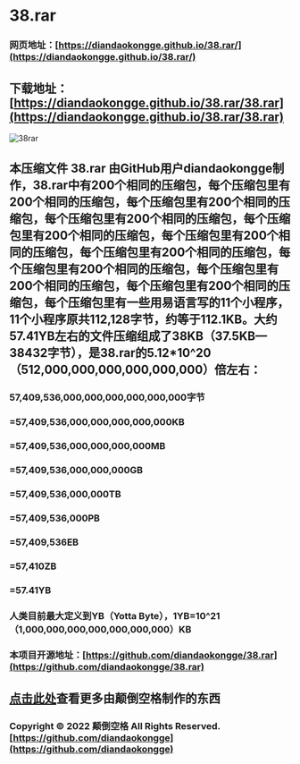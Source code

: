 # 38.rar

### 网页地址：[https://diandaokongge.github.io/38.rar/](https://diandaokongge.github.io/38.rar/)
## 下载地址：[https://diandaokongge.github.io/38.rar/38.rar](https://diandaokongge.github.io/38.rar/38.rar)

![38rar](https://user-images.githubusercontent.com/94299076/164447509-c8c7eea7-d005-40b6-ab1f-e6307526361e.gif)

## 本压缩文件 38.rar 由GitHub用户diandaokongge制作，38.rar中有200个相同的压缩包，每个压缩包里有200个相同的压缩包，每个压缩包里有200个相同的压缩包，每个压缩包里有200个相同的压缩包，每个压缩包里有200个相同的压缩包，每个压缩包里有200个相同的压缩包，每个压缩包里有200个相同的压缩包，每个压缩包里有200个相同的压缩包，每个压缩包里有200个相同的压缩包，每个压缩包里有200个相同的压缩包，每个压缩包里有一些用易语言写的11个小程序，11个小程序原共112,128字节，约等于112.1KB。大约57.41YB左右的文件压缩组成了38KB（37.5KB—38432字节），是38.rar的5.12*10^20（512,000,000,000,000,000,000）倍左右：

###    57,409,536,000,000,000,000,000,000字节  
### =57,409,536,000,000,000,000,000KB  
### =57,409,536,000,000,000,000MB  
### =57,409,536,000,000,000GB  
### =57,409,536,000,000TB  
### =57,409,536,000PB  
### =57,409,536EB  
### =57,410ZB  
### =57.41YB  
### 人类目前最大定义到YB（Yotta Byte），1YB=10^21（1,000,000,000,000,000,000,000）KB  

### 本项目开源地址：[https://github.com/diandaokongge/38.rar](https://github.com/diandaokongge/38.rar)  
## [点击此处](https://diandaokongge.github.io/more)查看更多由颠倒空格制作的东西  
### Copyright © 2022 颠倒空格 All Rights Reserved.   [https://github.com/diandaokongge](https://github.com/diandaokongge)
